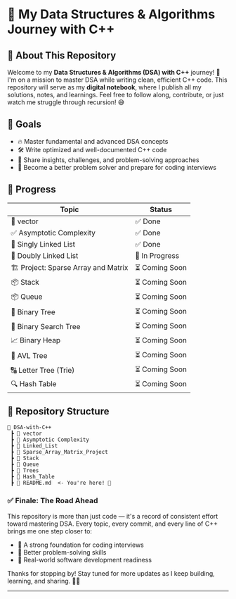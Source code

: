 # 🚀 My Data Structures & Algorithms Journey with C++

## 📌 About This Repository

Welcome to my **Data Structures & Algorithms (DSA) with C++** journey! 🎯 I'm on a mission to master DSA while writing clean, efficient C++ code. This repository will serve as my **digital notebook**, where I publish all my solutions, notes, and learnings. Feel free to follow along, contribute, or just watch me struggle through recursion! 😅

## 🎯 Goals

* 🔥 Master fundamental and advanced DSA concepts
* 🛠️ Write optimized and well-documented C++ code
* 📝 Share insights, challenges, and problem-solving approaches
* 🚀 Become a better problem solver and prepare for coding interviews

## 🏁 Progress

| Topic                                | Status         |
| ------------------------------------ | -------------- |
| 🔄 vector                            | ✅ Done         |
| ✅ Asymptotic Complexity              | ✅ Done         |
| 🔢 Singly Linked List                | ✅ Done         |
| 🔢 Doubly Linked List                | 🚀 In Progress |
| 🏗️ Project: Sparse Array and Matrix | ⏳ Coming Soon  |
| 📦 Stack                             | ⏳ Coming Soon  |
| 📦 Queue                             | ⏳ Coming Soon  |
| 🌳 Binary Tree                       | ⏳ Coming Soon  |
| 🌳 Binary Search Tree                | ⏳ Coming Soon  |
| 📈 Binary Heap                       | ⏳ Coming Soon  |
| 🌲 AVL Tree                          | ⏳ Coming Soon  |
| 🔠 Letter Tree (Trie)                | ⏳ Coming Soon  |
| 🔍 Hash Table                        | ⏳ Coming Soon  |

## 📂 Repository Structure

```
📂 DSA-with-C++
 ┣ 📂 vector
 ┣ 📂 Asymptotic Complexity
 ┣ 📂 Linked_List
 ┣ 📂 Sparse_Array_Matrix_Project
 ┣ 📂 Stack
 ┣ 📂 Queue
 ┣ 📂 Trees
 ┣ 📂 Hash_Table
 ┣ 📜 README.md  <- You're here! 🧐
```

### ✅ Finale: The Road Ahead

This repository is more than just code — it's a record of consistent effort toward mastering DSA. Every topic, every commit, and every line of C++ brings me one step closer to:

* 💼 A strong foundation for coding interviews
* 🧠 Better problem-solving skills
* 🚀 Real-world software development readiness

Thanks for stopping by! Stay tuned for more updates as I keep building, learning, and sharing. 🔧📘

---

